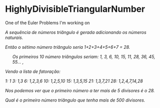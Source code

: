 # HighlyDivisibleTriangularNumber
One of the Euler Problems I'm working on

<i>A sequência de números triângulo é gerada adicionando os números naturais.

Então o sétimo número triângulo seria 1+2+3+4+5+6+7 = 28.
<ul>
Os primeiros 10 número triângulos seriam: 1, 3, 6, 10, 15, 11, 28, 36, 45, 55... ,
</ul>
Vendo a lista de fatoração:

 1: 1
 3: 1,3
 6: 1,2,3,6
10: 1,2,5,10
15: 1,3,5,15
21: 1,3,7,21
28: 1,2,4,7,14,28

Nos podemos ver que o primeiro número a ter mais de 5 divisores é o 28. 

Qual é o primeiro número triângulo que tenha mais de 500 divisores. </i>
